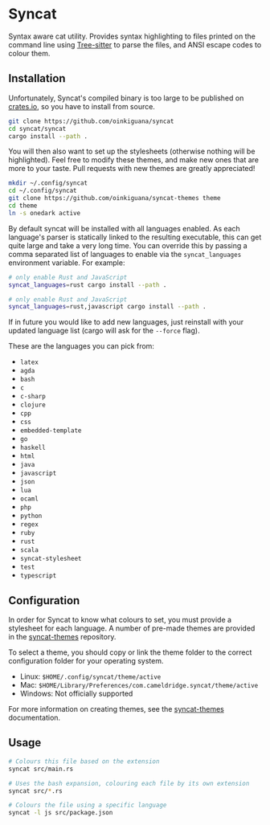[Tree-sitter]: https://github.com/tree-sitter/tree-sitter
[syncat-themes]: https://github.com/oinkiguana/syncat-themes
[crates.io]: https://crates.io

# Syncat

Syntax aware cat utility. Provides syntax highlighting to files printed on the command line using
[Tree-sitter][] to parse the files, and ANSI escape codes to colour them.

## Installation

Unfortunately, Syncat's compiled binary is too large to be published on [crates.io], so you have
to install from source.

```bash
git clone https://github.com/oinkiguana/syncat
cd syncat/syncat
cargo install --path .
```

You will then also want to set up the stylesheets (otherwise nothing will be highlighted). Feel
free to modify these themes, and make new ones that are more to your taste. Pull requests with
new themes are greatly appreciated!

```bash
mkdir ~/.config/syncat
cd ~/.config/syncat
git clone https://github.com/oinkiguana/syncat-themes theme
cd theme
ln -s onedark active
```

By default syncat will be installed with all languages enabled. As each language's parser is
statically linked to the resulting executable, this can get quite large and take a very long time.
You can override this by passing a comma separated list of languages to enable via the
`syncat_languages` environment variable. For example:

```bash
# only enable Rust and JavaScript
syncat_languages=rust cargo install --path .

# only enable Rust and JavaScript
syncat_languages=rust,javascript cargo install --path .
```

If in future you would like to add new languages, just reinstall with your updated language list
(cargo will ask for the `--force` flag).

These are the languages you can pick from:
*   `latex`
*   `agda`
*   `bash`
*   `c`
*   `c-sharp`
*   `clojure`
*   `cpp`
*   `css`
*   `embedded-template`
*   `go`
*   `haskell`
*   `html`
*   `java`
*   `javascript`
*   `json`
*   `lua`
*   `ocaml`
*   `php`
*   `python`
*   `regex`
*   `ruby`
*   `rust`
*   `scala`
*   `syncat-stylesheet`
*   `test`
*   `typescript`

## Configuration

In order for Syncat to know what colours to set, you must provide a stylesheet for each language. A
number of pre-made themes are provided in the [syncat-themes][] repository.

To select a theme, you should copy or link the theme folder to the correct configuration folder for
your operating system.

*   Linux: `$HOME/.config/syncat/theme/active`
*   Mac: `$HOME/Library/Preferences/com.cameldridge.syncat/theme/active`
*   Windows: Not officially supported

For more information on creating themes, see the [syncat-themes][] documentation.

## Usage

```bash
# Colours this file based on the extension
syncat src/main.rs

# Uses the bash expansion, colouring each file by its own extension
syncat src/*.rs

# Colours the file using a specific language
syncat -l js src/package.json
```
